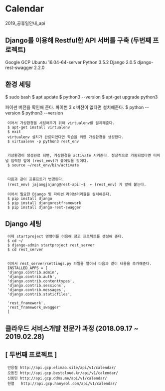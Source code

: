 # Calendar
2019_공휴일안내_api




Django를 이용해 Restful한 API 서버를 구축 (두번째 프로젝트)
-------
   Google GCP
   Ubuntu 16.04-64-server
   Python 3.5.2
   Django 2.0.5
   django-rest-swagger 2.2.0

환경 세팅
-------
   $ sudo bash
   $ apt update
   $ python3 --version
   $ apt-get upgrade python3

   파이썬 버전을 확인해 준다. 파이썬 3.x 버전이 없다면 설치해준다.
   $ python --version
   $ python3 --version


     이어서 가상환경을 세팅해주기 위해 virtualenv를 설치해준다.
     $ apt-get install virtualenv
     $ exit
     virtualenv 설치가 완료되었다면 학습을 위한 가상환경을 생성한다.
     $ virtualenv -p python3 rest_env


     가상환경이 생성완료 되면, 가상환경을 activate 시켜준다. 정상적으로 가동되었다면 터미널 입력창 앞에 (rest_env)가 붙어있을 것이다.
     $ source ~/rest_env/bin/activate


     다음과 같이 프롬프트가 변경된다.
     (rest_env) jajangjajang@rest-api:~$  ← (rest_env) 가 앞에 붙는다.

     이어서 필요한 Django 및 파이썬 라이브러리들을 설치해준다.
     $ pip install django
     $ pip install djangorestframework
     $ pip install django-rest-swagger

Django 세팅
-------
     이제 startproject 명령어를 이용해 장고 프로젝트를 생성해 준다.
     $ cd ~/
     $ django-admin startproject rest_server
     $ cd rest_server


     이어서 rest_server/settings.py 파일을 열어서 다음과 같이 내용을 추가해준다.
     INSTALLED_APPS = [
     'django.contrib.admin',
     'django.contrib.auth',
     'django.contrib.contenttypes',
     'django.contrib.sessions',
     'django.contrib.messages',
     'django.contrib.staticfiles',
     
     'rest_framework',
     'rest_framework_swagger'
     ]


클라우드 서비스개발 전문가 과정 (2018.09.17 ~ 2019.02.28)
-------
[ 두번째 프로젝트 ]
-------
     안응철 http://api.gcp.elimao.site/api/v1/calendar/
     오동진 http://api.gcp.bestcloud.kr/api/v1/calendar/
     신동민 http://api.gcp.ddms.me/api/v1/calendar/
     한열   http://api.gcp.hanyeol.com/api/v1/calendar/
